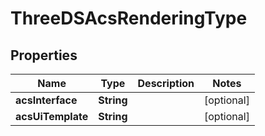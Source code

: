 
# ThreeDSAcsRenderingType

## Properties
Name | Type | Description | Notes
------------ | ------------- | ------------- | -------------
**acsInterface** | **String** |  |  [optional]
**acsUiTemplate** | **String** |  |  [optional]



